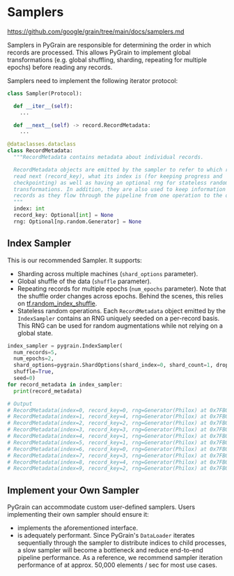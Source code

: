 # Samplers



https://github.com/google/grain/tree/main/docs/samplers.md

Samplers in PyGrain are responsible for determining the order in which records
are processed. This allows PyGrain to implement global transformations (e.g.
global shuffling, sharding, repeating for multiple epochs) before reading any
records.



Samplers need to implement the following iterator protocol:

```python
class Sampler(Protocol):

  def __iter__(self):
    ...

  def __next__(self) -> record.RecordMetadata:
    ...

@dataclasses.dataclass
class RecordMetadata:
  """RecordMetadata contains metadata about individual records.

  RecordMetadata objects are emitted by the sampler to refer to which record to
  read next (record_key), what its index is (for keeping progress and
  checkpointing) as well as having an optional rng for stateless random
  transformations. In addition, they are also used to keep information about
  records as they flow through the pipeline from one operation to the other.
  """
  index: int
  record_key: Optional[int] = None
  rng: Optional[np.random.Generator] = None
```

## Index Sampler
This is our recommended Sampler. It supports:

* Sharding across multiple machines (`shard_options` parameter).
* Global shuffle of the data (`shuffle` parameter).
* Repeating records for multiple epochs (`num_epochs` parameter). Note that the
shuffle order changes across epochs. Behind the scenes, this relies on
[tf.random_index_shuffle](https://www.tensorflow.org/api_docs/python/tf/random_index_shuffle).
* Stateless random operations. Each `RecordMetadata` object emitted by the 
`IndexSampler` contains an RNG uniquely seeded on a per-record basis. This
RNG can be used for random augmentations while not relying on a global state.

```python
index_sampler = pygrain.IndexSampler(
  num_records=5,
  num_epochs=2,
  shard_options=pygrain.ShardOptions(shard_index=0, shard_count=1, drop_remainder=True),
  shuffle=True,
  seed=0)
for record_metadata in index_sampler:
  print(record_metadata)

# Output
# RecordMetadata(index=0, record_key=0, rng=Generator(Philox) at 0x7FB09947AF80)
# RecordMetadata(index=1, record_key=4, rng=Generator(Philox) at 0x7FB0994789E0)
# RecordMetadata(index=2, record_key=2, rng=Generator(Philox) at 0x7FB099478740)
# RecordMetadata(index=3, record_key=3, rng=Generator(Philox) at 0x7FB0994789E0)
# RecordMetadata(index=4, record_key=1, rng=Generator(Philox) at 0x7FB099478740)
# RecordMetadata(index=5, record_key=1, rng=Generator(Philox) at 0x7FB0994789E0)
# RecordMetadata(index=6, record_key=0, rng=Generator(Philox) at 0x7FB099478740)
# RecordMetadata(index=7, record_key=3, rng=Generator(Philox) at 0x7FB0994789E0)
# RecordMetadata(index=8, record_key=4, rng=Generator(Philox) at 0x7FB099478740)
# RecordMetadata(index=9, record_key=2, rng=Generator(Philox) at 0x7FB0994789E0)
```

## Implement your Own Sampler
PyGrain can accommodate custom user-defined samplers. Users implementing their
own sampler should ensure it:

* implements the aforementioned interface.
* is adequately performant. Since PyGrain's
`DataLoader` iterates sequentially through the sampler to distribute indices to
child processes, a slow sampler will become a bottleneck and reduce end-to-end
pipeline performance. As a reference, we recommend sampler iteration performance
of at approx. 50,000 elements / sec for most use cases.
